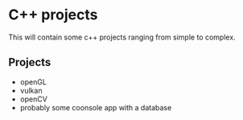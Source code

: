 # C++ projects
This will contain some c++ projects ranging from simple to complex.

## Projects
- openGL 
- vulkan 
- openCV
- probably some coonsole app with a database